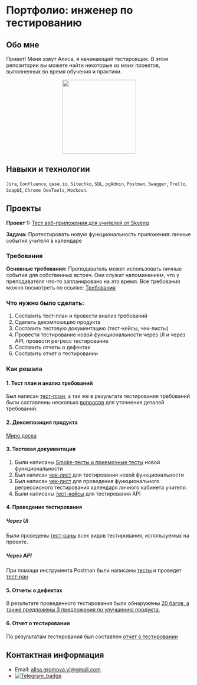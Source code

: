 # Портфолио: инженер по тестированию
## Обо мне
Привет! Меня зовут Алиса, я начинающий тестировщик.
В этом репозитории вы можете найти некоторые из моих проектов, выполненных во время обучения и практики.

<div id="header" align="center">
  <img src="https://media.giphy.com/media/LBWDvBC8F5kbxOI8Ms/giphy.gif" width="200"/>
</div>   

## Навыки и технологии
``Jira``, ``Confluence``, ``qase.io``, ``Sitechko``, ``SQL``, ``pgAdmin``, ``Postman``, ``Swagger``, ``Trello``, ``SoapUI``, ``Chrome DevTools``, ``Mockoon``.
## Проекты
**Проект 1:** [Тест веб-приложения для учителей от Skyeng](https://github.com/AlisaGromova/My-portfolio/blob/main/Projects/%D0%9A%D0%B0%D0%BB%D0%B5%D0%BD%D0%B4%D0%B0%D1%80%D1%8C.md)

**Задача:** Протестировать новую функциональность приложения: личные события учителя в календаре
### Требования
**Основные требования:** Преподаватель может использовать личные события для собственных встреч. Они служат напоминанием, что у преподавателя что-то запланировано на это время.
Все требования можно посмотреть по ссылке: [Требования](https://skyengpublic.notion.site/6746e543d02c43879de0057cafe196b0)
### Что нужно было сделать:
1. Составить тест-план и провести анализ требований
2. Сделать декомпозицию продукта
3. Составить тестовую документацию (тест-кейсы, чек-листы)
4. Провести тестирование новой функциональности через UI и через API, провести регресс тестирование
5. Составить отчеты о дефектах
6. Составить отчет о тестировании
### Как решала
#### 1. Тест план и анализ требований
Был написан [тест-план](https://github.com/AlisaGromova/My-portfolio/blob/main/%D0%9A%D0%B0%D0%BB%D0%B5%D0%BD%D0%B4%D0%B0%D1%80%D1%8C%20SkyEng%20/%D0%A2%D0%B5%D1%81%D1%82-%D0%BF%D0%BB%D0%B0%D0%BD.md), а так же в результате тестирования требований были составлены несколько [вопросов](https://github.com/AlisaGromova/My-portfolio/blob/main/%D0%9A%D0%B0%D0%BB%D0%B5%D0%BD%D0%B4%D0%B0%D1%80%D1%8C%20SkyEng%20/%D0%A2%D0%B5%D1%81%D1%82%D0%B8%D1%80%D0%BE%D0%B2%D0%B0%D0%BD%D0%B8%D0%B5%20%D1%82%D1%80%D0%B5%D0%B1%D0%BE%D0%B2%D0%B0%D0%BD%D0%B8%D0%B9.md)  для уточнения деталей требований.

#### 2. Декомпозиция продукта
[Миро доска](https://miro.com/app/board/uXjVMVKtFGg=/?share_link_id=819397511490)

#### 3. Тестовая документация
1. Были написаны [Smoke-тесты и приемочные тесты](https://github.com/AlisaGromova/My-portfolio/blob/main/%D0%9A%D0%B0%D0%BB%D0%B5%D0%BD%D0%B4%D0%B0%D1%80%D1%8C%20SkyEng%20/%D0%A2%D0%B5%D1%81%D1%82%20%D0%BA%D0%B5%D0%B9%D1%81%D1%8B.md) новой функциональности
2. Был написан [чек-лист](https://github.com/AlisaGromova/My-portfolio/blob/main/%D0%9A%D0%B0%D0%BB%D0%B5%D0%BD%D0%B4%D0%B0%D1%80%D1%8C%20SkyEng%20/%D0%A7%D0%B5%D0%BA%20%D0%BB%D0%B8%D1%81%D1%82%D1%8B.md)  для тестирования новой функциональности
3. Был написан [чек-лист](https://github.com/AlisaGromova/My-portfolio/blob/main/%D0%9A%D0%B0%D0%BB%D0%B5%D0%BD%D0%B4%D0%B0%D1%80%D1%8C%20SkyEng%20/%D0%A7%D0%B5%D0%BA-%D0%BB%D0%B8%D1%81%D1%82%D1%8B%20%D1%80%D0%B5%D0%B3%D1%80%D0%B5%D1%81%D1%81.md) для проведения функционального регрессионого тестирования календаря личного кабинета учителя.
4. Были написаны [тест-кейсы](https://github.com/AlisaGromova/My-portfolio/blob/main/%D0%9A%D0%B0%D0%BB%D0%B5%D0%BD%D0%B4%D0%B0%D1%80%D1%8C%20SkyEng%20/%D0%A2%D0%B5%D1%81%D1%82%D1%8B%20API.md) для тестирования API

#### 4. Проведение тестирования
##### Через UI
Были проведены [тест-раны](https://github.com/AlisaGromova/My-portfolio/blob/main/%D0%9A%D0%B0%D0%BB%D0%B5%D0%BD%D0%B4%D0%B0%D1%80%D1%8C%20SkyEng%20/%D0%9F%D1%80%D0%BE%D0%B2%D0%B5%D0%B4%D0%B5%D0%BD%D0%B8%D0%B5%20%D1%82%D0%B5%D1%81%D1%82%D0%B8%D1%80%D0%BE%D0%B2%D0%B0%D0%BD%D0%B8%D1%8F.md) всех видов тестирования, используемых на проекте.
##### Через API
При помощи инструмента Postman были написаны [тесты](https://github.com/AlisaGromova/My-portfolio/blob/main/%D0%9A%D0%B0%D0%BB%D0%B5%D0%BD%D0%B4%D0%B0%D1%80%D1%8C%20SkyEng%20/API%20%D1%82%D0%B5%D1%81%D1%82%D1%8B%20%D1%81%D0%BF%D0%B8%D1%81%D0%BE%D0%BA) и проведет [тест-ран](https://github.com/AlisaGromova/My-portfolio/blob/main/%D0%9A%D0%B0%D0%BB%D0%B5%D0%BD%D0%B4%D0%B0%D1%80%D1%8C%20SkyEng%20/%D0%A2%D0%B5%D1%81%D1%82%20%D1%80%D0%B0%D0%BD%20%D0%9F%D0%BE%D1%81%D1%82%D0%BC%D0%B0%D0%BD.md)

#### 5. Отчеты о дефектах
В результате проведенного тестирования были обнаружены [20 багов, а также предложены 3 предложения по улучшению продукта.](https://github.com/AlisaGromova/My-portfolio/blob/main/%D0%9A%D0%B0%D0%BB%D0%B5%D0%BD%D0%B4%D0%B0%D1%80%D1%8C%20SkyEng%20/%D0%91%D0%B0%D0%B3-%D1%80%D0%B5%D0%BF%D0%BE%D1%80%D1%82%D1%8B.md)
#### 6. Отчет о тестировании
По результатам тестирования был составлен [отчет о тестировании](https://github.com/AlisaGromova/My-portfolio/blob/main/%D0%9A%D0%B0%D0%BB%D0%B5%D0%BD%D0%B4%D0%B0%D1%80%D1%8C%20SkyEng%20/%D0%9E%D1%82%D1%87%D0%B5%D1%82%20%D0%BE%20%D1%82%D0%B5%D1%81%D1%82%D0%B8%D1%80%D0%BE%D0%B2%D0%B0%D0%BD%D0%B8%D0%B8.md)

## Контактная информация
- Email: <alisa.gromova.vl@gmail.com>
- [![Telegram_badge](https://img.shields.io/badge/Telegram-blue?logo=telegram&logoColor=white)](https://t.me/gromova_alisa)


























